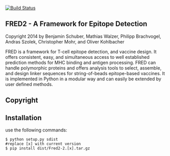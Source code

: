 [![Build Status](https://travis-ci.org/FRED-2/Fred2.svg)](https://travis-ci.org/FRED-2/Fred2)

FRED2 - A Framework for Epitope Detection
-----------------------------------------
Copyright 2014 by Benjamin Schuber,  Mathias Walzer, Philipp Brachvogel, Andras Szolek, Christopher Mohr,  and Oliver Kohlbacher


FRED is a framework for T-cell epitope detection, and vaccine design. It  offers consistent, easy, and simultaneous access to well established prediction methods for MHC binding and antigen processing. FRED can handle polymorphic proteins and offers analysis tools to select, assemble, and design linker sequences for string-of-beads epitope-based vaccines. It is implemented in Python in a modular way and can easily be extended by user defined methods.


Copyright
----------


Installation
------------

use the following commands:

    $ python setup.py sdist
    #replace [x] with current version
    $ pip install dist/Fred2-2.[x].tar.gz
